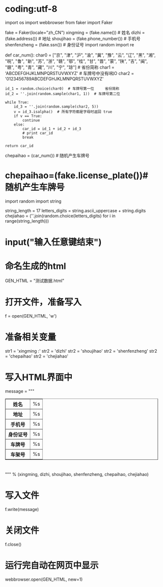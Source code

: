 # coding:utf-8
import os
import webbrowser
from faker import Faker

fake = Faker(locale="zh_CN")
xingming = (fake.name())  # 姓名
dizhi = (fake.address())  # 地址
shoujihao = (fake.phone_number())  # 手机号
shenfenzheng = (fake.ssn())  # 身份证号
import random
import re


def car_num():
    char0 = ["京", "津", "沪", "渝", "冀", "豫", "云", "辽", "黑", "湘", "皖", "鲁", "新", "苏", "浙", "赣", "鄂", "桂", "甘", "晋", "蒙",
             "陕", "吉", "闽", "赣", "粤", "青", "藏", "川", "宁", "琼"]  # 省份简称
    char1 = 'ABCDEFGHJKLMNPQRSTUVWXYZ'  # 车牌号中没有I和O
    char2 = '0123456789ABCDEFGHJKLMNPQRSTUVWXYZ'

    id_1 = random.choice(char0)  # 车牌号第一位     省份简称
    id_2 = ''.join(random.sample(char1, 1))  # 车牌号第二位

    while True:
        id_3 = ''.join(random.sample(char2, 5))
        v = id_3.isalpha()  # 所有字符都是字母时返回 true
        if v == True:
            continue
        else:
            car_id = id_1 + id_2 + id_3
            # print car_id
            break

    return car_id


chepaihao = (car_num())  # 随机产生车牌号
# chepaihao=(fake.license_plate())# 随机产生车牌号
import random
import string

string_length = 17
letters_digits = string.ascii_uppercase + string.digits
chejiahao = (''.join(random.choice(letters_digits) for i in range(string_length)))
# input("输入任意键结束")

# 命名生成的html
GEN_HTML = "测试数据.html"
# 打开文件，准备写入
f = open(GEN_HTML, 'w')

# 准备相关变量
str1 = 'xingming :'
str2 = 'dizhi'
str2 = 'shoujihao'
str2 = 'shenfenzheng'
str2 = 'chepaihao'
str2 = 'chejiahao'

# 写入HTML界面中
message = """
<html>
<body background="https://sun-mall-stage.oss-cn-shanghai.aliyuncs.com/1/material/45e5f0dc-c0aa-4e86-a968-a6697de6c820.jpg">
<table border="1">
    <tr>
        <th>姓名</th>
        <td>%s</td>
    </tr>
    <tr>
        <th>地址</th>
        <td>%s</td>
    </tr>
    <tr>
        <th>手机号</th>
        <td>%s</td>
    </tr>
    <tr>
        <th>身份证号</th>
        <td>%s</td>
    </tr>
    <tr>
        <th>车牌号</th>
        <td>%s</td>
    </tr>
    <tr>
        <th>车架号</th>
        <td>%s</td>
    </tr>
</table>
</body>
<h1 style="text-align:left"></h1>
<head></head>
<body>
    <script src="js/jquery-2.2.0.min.js"></script>
    <script >
    var a_idx=0;
    jQuery(document).ready(function($){
      addTips = function(e){
        var a= new Array("富强", "民主", "文明", "和谐", "自由", "平等", "公正", "法治", "爱国", "敬业", "诚信", "友善");
        var i=$("<span />").text(a[a_idx]);
        var x=e.pageX,y=e.pageY;
        i.css({
          "z-index": 999999999999999999999999999999999999999999999999999999999999999999999,
          "top":y-20,
          "left":x,
          "position":"absolute",
          "font-weight":"bold",
          "color":"#ff6651"
        });

        $("body").append(i);
        i.animate({"top": y-180,"opacity":0},1500,function(){i.remove()})
        return false;
      }
      //绑定鼠标左键
      $("body").click(addTips);
      //绑定鼠标左键
      $("body").bind("contextmenu",addTips)
  });
    </script>
    <script>
      function o(w,v,i){
          return w.getAttribute(v)||i
      }
      function j(i){
          return document.getElementsByTagName(i)
      }
      function l(){
          var i=j("script"),w=i.length,v=i[w-1];
          return {l:w,z:o(v,"zIndex",-1),o:o(v,"opacity",0.5),c:o(v,"color","0,0,0"),n:o(v,"count",99)}
      }
      function k(){
          r=u.width=window.innerWidth||document.documentElement.clientWidth||document.body.clientWidth,
          n=u.height=window.innerHeight||document.documentElement.clientHeight||document.body.clientHeight
      }
      function b(){
          e.clearRect(0,0,r,n);
          var w=[f].concat(t);
          var x,v,A,B,z,y;
          t.forEach(function(i){
              i.x+=i.xa,
              i.y+=i.ya,
              i.xa*=i.x>r||i.x<0?-1:1,
              i.ya*=i.y>n||i.y<0?-1:1,
              e.fillRect(i.x-0.5,i.y-0.5,1,1);
              for(v=0;v<w.length;v++){
                  x=w[v];
                  if(i!==x&&null!==x.x&&null!==x.y){
                      B=i.x-x.x,z=i.y-x.y,y=B*B+z*z;
                      y<x.max&&(x===f&&y>=x.max/2&&(i.x-=0.03*B,i.y-=0.03*z),A=(x.max-y)/x.max,e.beginPath(),e.lineWidth=A/2,e.strokeStyle="rgba("+s.c+","+(A+0.2)+")",e.moveTo(i.x,i.y),e.lineTo(x.x,x.y),e.stroke())
                  }
              }
              w.splice(w.indexOf(i),1)
          }),m(b)
      }
      var u=document.createElement("canvas"),s=l(),c="c_n"+s.l,e=u.getContext("2d"),r,n,
      m=window.requestAnimationFrame||window.webkitRequestAnimationFrame||window.mozRequestAnimationFrame||window.oRequestAnimationFrame||window.msRequestAnimationFrame||function(i){
          window.setTimeout(i,1000/45)
      },
      a=Math.random,f={x:null,y:null,max:20000};
      u.className="particle_canvas";
      var browserName = navigator.userAgent.toLowerCase();
      if (/msie/i.test(browserName) && !/opera/.test(browserName)) {
          u.className += ' ie10_gte';
      };
      u.id=c;
      u.style.cssText="position:fixed;top:0;left:0;z-index:"+s.z+";opacity:"+s.o;
      j("body")[0].appendChild(u);
      k(),window.onresize=k;
      window.onmousemove=function(i){
          i=i||window.event,
          f.x=i.clientX,
          f.y=i.clientY
      },
      window.onmouseout=function(){
          f.x=null,
          f.y=null
      };
      for(var t=[],p=0;s.n>p;p++){
          var h=a()*r,
          g=a()*n,
          q=2*a()-1,
          d=2*a()-1;
          t.push({x:h,y:g,xa:q,ya:d,max:6000})
      }
      setTimeout(function(){b()},100)
    </script>
    <style>
  .github-corner:hover .octo-arm {
    animation: octocat-wave 560ms ease-in-out
  }
  @media (max-width:500px) {
    .github-corner:hover .octo-arm {
      animation: none
    }
    .github-corner .octo-arm {
      animation: octocat-wave 560ms ease-in-out
    }
  }
</style>
<meta http-equiv="Content-Type" content="text/html; charset=gbk"/>
</body>
</html>
""" % (xingming, dizhi, shoujihao, shenfenzheng, chepaihao, chejiahao)

# 写入文件
f.write(message)
# 关闭文件
f.close()

# 运行完自动在网页中显示
webbrowser.open(GEN_HTML, new=1)
